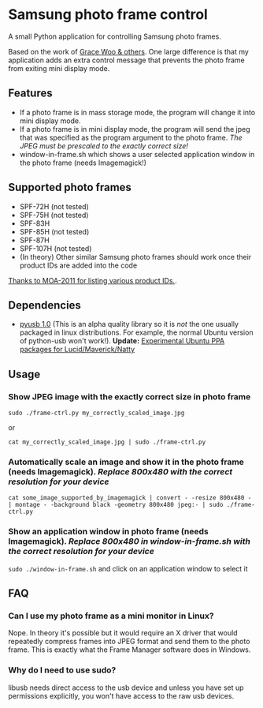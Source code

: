 Samsung photo frame control
=================

A small Python application for controlling Samsung photo frames.

Based on the work of [Grace Woo & others](http://web.media.mit.edu/~gracewoo/stuff/picframe/). One large difference is that my application adds an extra control message that prevents the photo frame from exiting mini display mode.

Features
--------

* If a photo frame is in mass storage mode, the program will change it into mini display mode.
* If a photo frame is in mini display mode, the program will send the jpeg that was specified as the program argument to the photo frame. *The JPEG must be prescaled to the exactly correct size!*
* window-in-frame.sh which shows a user selected application window in the photo frame (needs Imagemagick!)

Supported photo frames
----------------------

* SPF-72H (not tested)
* SPF-75H (not tested)
* SPF-83H
* SPF-85H (not tested)
* SPF-87H
* SPF-107H (not tested)
* (In theory) Other similar Samsung photo frames should work once their product IDs are added into the code

[Thanks to MOA-2011 for listing various product IDs.](https://github.com/MOA-2011/3rdparty-plugins/blob/f11349bc643ac9664276734897c6ab9a4e1d58ba/LCD4linux/src/Photoframe.py).

Dependencies
------------

* [pyusb 1.0](http://sourceforge.net/apps/mediawiki/pyusb) (This is an alpha quality library so it is *not* the one usually packaged in linux distributions. For example, the normal Ubuntu version of python-usb won't work!). **Update:** [Experimental Ubuntu PPA packages for Lucid/Maverick/Natty](http://launchpad.net/~gekkio/+archive/pyusb)

Usage
-----

### Show JPEG image with the exactly correct size in photo frame

`sudo ./frame-ctrl.py my_correctly_scaled_image.jpg`

or

`cat my_correctly_scaled_image.jpg | sudo ./frame-ctrl.py`

### Automatically scale an image and show it in the photo frame (needs Imagemagick). _Replace 800x480 with the correct resolution for your device_

`cat some_image_supported_by_imagemagick | convert - -resize 800x480 - | montage - -background black -geometry 800x480 jpeg:- | sudo ./frame-ctrl.py`

### Show an application window in photo frame (needs Imagemagick). _Replace 800x480 in window-in-frame.sh with the correct resolution for your device_

`sudo ./window-in-frame.sh` and click on an application window to select it

FAQ
---

### Can I use my photo frame as a mini monitor in Linux?

Nope. In theory it's possible but it would require an X driver that would repeatedly compress frames into JPEG format and send them to the photo frame. This is exactly what the Frame Manager software does in Windows.

### Why do I need to use sudo?

libusb needs direct access to the usb device and unless you have set up permissions explicitly, you won't have access to the raw usb devices.
